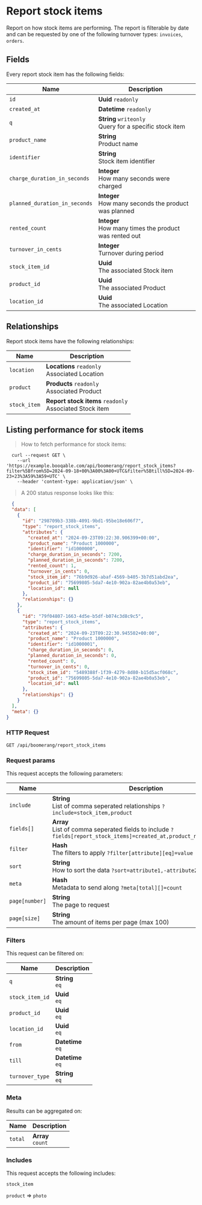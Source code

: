 # Report stock items

Report on how stock items are performing. The report is filterable by date and can be requested by one of the following turnover types: `invoices`, `orders`.

## Fields
Every report stock item has the following fields:

Name | Description
-- | --
`id` | **Uuid** `readonly`<br>
`created_at` | **Datetime** `readonly`<br>
`q` | **String** `writeonly`<br>Query for a specific stock item
`product_name` | **String** <br>Product name
`identifier` | **String** <br>Stock item identifier
`charge_duration_in_seconds` | **Integer** <br>How many seconds were charged
`planned_duration_in_seconds` | **Integer** <br>How many seconds the product was planned
`rented_count` | **Integer** <br>How many times the product was rented out
`turnover_in_cents` | **Integer** <br>Turnover during period
`stock_item_id` | **Uuid** <br>The associated Stock item
`product_id` | **Uuid** <br>The associated Product
`location_id` | **Uuid** <br>The associated Location


## Relationships
Report stock items have the following relationships:

Name | Description
-- | --
`location` | **Locations** `readonly`<br>Associated Location
`product` | **Products** `readonly`<br>Associated Product
`stock_item` | **Report stock items** `readonly`<br>Associated Stock item


## Listing performance for stock items



> How to fetch performance for stock items:

```shell
  curl --request GET \
    --url 'https://example.booqable.com/api/boomerang/report_stock_items?filter%5Bfrom%5D=2024-09-18+00%3A00%3A00+UTC&filter%5Btill%5D=2024-09-23+23%3A59%3A59+UTC' \
    --header 'content-type: application/json' \
```

> A 200 status response looks like this:

```json
  {
  "data": [
    {
      "id": "298709b3-338b-4091-9bd1-95be18e606f7",
      "type": "report_stock_items",
      "attributes": {
        "created_at": "2024-09-23T09:22:30.906399+00:00",
        "product_name": "Product 1000000",
        "identifier": "id1000000",
        "charge_duration_in_seconds": 7200,
        "planned_duration_in_seconds": 7200,
        "rented_count": 1,
        "turnover_in_cents": 0,
        "stock_item_id": "76b9d926-abaf-4569-b405-3b7d51abd2ea",
        "product_id": "75699805-5da7-4e10-902a-82ae4b0a53eb",
        "location_id": null
      },
      "relationships": {}
    },
    {
      "id": "79f04807-1663-4d5e-b5df-b074c3d8c9c5",
      "type": "report_stock_items",
      "attributes": {
        "created_at": "2024-09-23T09:22:30.945502+00:00",
        "product_name": "Product 1000000",
        "identifier": "id1000001",
        "charge_duration_in_seconds": 0,
        "planned_duration_in_seconds": 0,
        "rented_count": 0,
        "turnover_in_cents": 0,
        "stock_item_id": "5489388f-1f39-4279-8d80-b15d5acf068c",
        "product_id": "75699805-5da7-4e10-902a-82ae4b0a53eb",
        "location_id": null
      },
      "relationships": {}
    }
  ],
  "meta": {}
}
```

### HTTP Request

`GET /api/boomerang/report_stock_items`

### Request params

This request accepts the following parameters:

Name | Description
-- | --
`include` | **String** <br>List of comma seperated relationships `?include=stock_item,product`
`fields[]` | **Array** <br>List of comma seperated fields to include `?fields[report_stock_items]=created_at,product_name,identifier`
`filter` | **Hash** <br>The filters to apply `?filter[attribute][eq]=value`
`sort` | **String** <br>How to sort the data `?sort=attribute1,-attribute2`
`meta` | **Hash** <br>Metadata to send along `?meta[total][]=count`
`page[number]` | **String** <br>The page to request
`page[size]` | **String** <br>The amount of items per page (max 100)


### Filters

This request can be filtered on:

Name | Description
-- | --
`q` | **String** <br>`eq`
`stock_item_id` | **Uuid** <br>`eq`
`product_id` | **Uuid** <br>`eq`
`location_id` | **Uuid** <br>`eq`
`from` | **Datetime** <br>`eq`
`till` | **Datetime** <br>`eq`
`turnover_type` | **String** <br>`eq`


### Meta

Results can be aggregated on:

Name | Description
-- | --
`total` | **Array** <br>`count`


### Includes

This request accepts the following includes:

`stock_item`


`product` => 
`photo`







